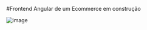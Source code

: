 #Frontend Angular de um Ecommerce em construção

![image](https://github.com/fabiodrneles/shop/assets/42509240/ee485b4a-d6e1-4d96-b2b0-a376abd8c4f2)


